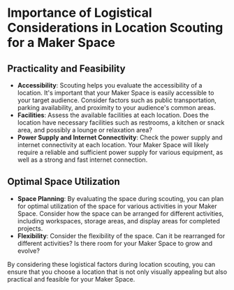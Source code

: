 # Importance of Logistical Considerations in Location Scouting for a Maker Space

## Practicality and Feasibility
- **Accessibility**: Scouting helps you evaluate the accessibility of a location. It's important that your Maker Space is easily accessible to your target audience. Consider factors such as public transportation, parking availability, and proximity to your audience's common areas.
- **Facilities**: Assess the available facilities at each location. Does the location have necessary facilities such as restrooms, a kitchen or snack area, and possibly a lounge or relaxation area?
- **Power Supply and Internet Connectivity**: Check the power supply and internet connectivity at each location. Your Maker Space will likely require a reliable and sufficient power supply for various equipment, as well as a strong and fast internet connection.

## Optimal Space Utilization
- **Space Planning**: By evaluating the space during scouting, you can plan for optimal utilization of the space for various activities in your Maker Space. Consider how the space can be arranged for different activities, including workspaces, storage areas, and display areas for completed projects.
- **Flexibility**: Consider the flexibility of the space. Can it be rearranged for different activities? Is there room for your Maker Space to grow and evolve?

By considering these logistical factors during location scouting, you can ensure that you choose a location that is not only visually appealing but also practical and feasible for your Maker Space.
